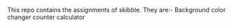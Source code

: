 This repo contains the assignments of skibble.
They are:-
  Background color changer
  counter
  calculator
